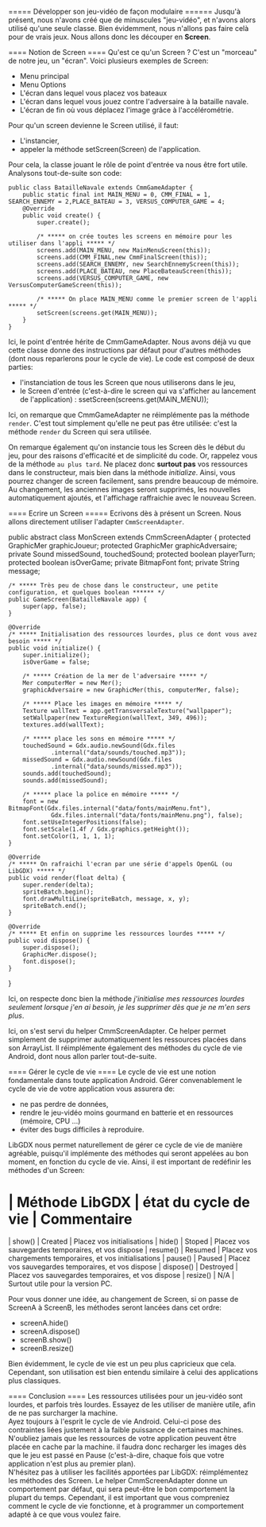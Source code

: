 ===== Développer son jeu-vidéo de façon modulaire ======
Jusqu'à présent, nous n'avons créé que de minuscules "jeu-vidéo", et n'avons alors utilisé qu'une seule classe. Bien évidemment, nous n'allons pas faire celà pour de vrais jeux. Nous allons donc les découper en **Screen**.

==== Notion de Screen ====
Qu'est ce qu'un Screen ? C'est un "morceau" de notre jeu, un "écran".
Voici plusieurs exemples de Screen:
 * Menu principal
 * Menu Options
 * L'écran dans lequel vous placez vos bateaux
 * L'écran dans lequel vous jouez contre l'adversaire à la bataille navale.
 * L'écran de fin où vous déplacez l'image grâce à l'accélérométrie.

Pour qu'un screen devienne le Screen utilisé, il faut:
 * L'instancier,
 * appeler la méthode setScreen(Screen) de l'application.

Pour cela, la classe jouant le rôle de point d'entrée va nous être fort utile. Analysons tout-de-suite son code:

	public class BatailleNavale extends CmmGameAdapter {
		public static final int MAIN_MENU = 0, CMM_FINAL = 1, SEARCH_ENNEMY = 2,PLACE_BATEAU = 3, VERSUS_COMPUTER_GAME = 4;	
		@Override
		public void create() {
			super.create();
			
			/* ***** on crée toutes les screens en mémoire pour les utiliser dans l'appli ***** */
			screens.add(MAIN_MENU, new MainMenuScreen(this));
			screens.add(CMM_FINAL,new CmmFinalScreen(this));
			screens.add(SEARCH_ENNEMY, new SearchEnnemyScreen(this));
			screens.add(PLACE_BATEAU, new PlaceBateauScreen(this));
			screens.add(VERSUS_COMPUTER_GAME, new VersusComputerGameScreen(this));
			
			/* ***** On place MAIN_MENU comme le premier screen de l'appli ***** */
			setScreen(screens.get(MAIN_MENU));
		}
	}

Ici, le point d'entrée hérite de CmmGameAdapter. Nous avons déjà vu que cette classe donne des instructions par défaut pour d'autres méthodes (dont nous reparlerons pour le cycle de vie).
Le code est composé de deux parties:
 * l'instanciation de tous les Screen que nous utiliserons dans le jeu,
 * le Screen d'entrée (c'est-à-dire le screen qui va s'afficher au lancement de l'application) : ssetScreen(screens.get(MAIN_MENU));

Ici, on remarque que CmmGameAdapter ne réimplémente pas la méthode ``render``. C'est tout simplement qu'elle ne peut pas être utilisée: c'est la méthode ``render`` du Screen qui sera utilisée.

On remarque également qu'on instancie tous les Screen dès le début du jeu, pour des raisons d'efficacité et de simplicité du code. Or, rappelez vous de la méthode ``au plus tard``. Ne placez donc **surtout pas** vos ressources dans le constructeur, mais bien dans la méthode *initialize*. Ainsi, vous pourrez changer de screen facilement, sans prendre beaucoup de mémoire. Au changement, les anciennes images seront supprimés, les nouvelles automatiquement ajoutés, et l'affichage raffraichie avec le nouveau Screen.


==== Ecrire un Screen =====
Ecrivons dès à présent un Screen. Nous allons directement utiliser l'adapter ``CmmScreenAdapter``.

public abstract class MonScreen extends CmmScreenAdapter {
	protected GraphicMer graphicJoueur;
	protected GraphicMer graphicAdversaire;
	private Sound missedSound, touchedSound;
	protected boolean playerTurn;
	protected boolean isOverGame;
	private BitmapFont font;
	private String message;

	/* ***** Très peu de chose dans le constructeur, une petite configuration, et quelques boolean ****** */
	public GameScreen(BatailleNavale app) {
		super(app, false);
	}

	@Override
	/* ***** Initialisation des ressources lourdes, plus ce dont vous avez besoin ***** */
	public void initialize() {
		super.initialize();
		isOverGame = false;

		/* ***** Création de la mer de l'adversaire ***** */
		Mer computerMer = new Mer();
		graphicAdversaire = new GraphicMer(this, computerMer, false);

		/* ***** Place les images en mémoire ***** */
		Texture wallText = app.getTransversaleTexture("wallpaper");
		setWallpaper(new TextureRegion(wallText, 349, 496));
		textures.add(wallText);

		/* ***** place les sons en mémoire ***** */
		touchedSound = Gdx.audio.newSound(Gdx.files
				.internal("data/sounds/touched.mp3"));
		missedSound = Gdx.audio.newSound(Gdx.files
				.internal("data/sounds/missed.mp3"));
		sounds.add(touchedSound);
		sounds.add(missedSound);

		/* ***** place la police en mémoire ***** */
		font = new BitmapFont(Gdx.files.internal("data/fonts/mainMenu.fnt"),
				Gdx.files.internal("data/fonts/mainMenu.png"), false);
		font.setUseIntegerPositions(false);
		font.setScale(1.4f / Gdx.graphics.getHeight());
		font.setColor(1, 1, 1, 1);
	}

	@Override
	/* ***** On rafraichi l'ecran par une série d'appels OpenGL (ou LibGDX) ***** */
	public void render(float delta) {
		super.render(delta);
		spriteBatch.begin();
		font.drawMultiLine(spriteBatch, message, x, y);
		spriteBatch.end();
	}

	@Override
	/* ***** Et enfin on supprime les ressources lourdes ***** */
	public void dispose() {
		super.dispose();
		GraphicMer.dispose();
		font.dispose(); 
	}
}

Ici, on respecte donc bien la méthode *j'initialise mes ressources lourdes seulement lorsque j'en ai besoin, je les supprimer dès que je ne m'en sers plus*.  

Ici, on s'est servi du helper CmmScreenAdapter. Ce helper permet simplement de supprimer automatiquement les ressources placées dans son ArrayList. Il réimplémente également des méthodes du cycle de vie Android, dont nous allon parler tout-de-suite.


==== Gérer le cycle de vie ====
Le cycle de vie est une notion fondamentale dans toute application Android. Gérer convenablement le cycle de vie de votre application vous assurera de:
 * ne pas perdre de données,
 * rendre le jeu-vidéo moins gourmand en batterie et en ressources (mémoire, CPU ...)
 * éviter des bugs difficiles à reproduire.

 LibGDX nous permet naturellement de gérer ce cycle de vie de manière agréable, puisqu'il implémente des méthodes qui seront appelées au bon moment, en fonction du cycle de vie. Ainsi, il est important de redéfinir les méthodes d'un Screen:

 | Méthode LibGDX | état du cycle de vie | Commentaire
 =========================================
 | show()         | Created   | Placez vos initialisations
 | hide()         | Stoped    | Placez vos sauvegardes temporaires, et vos dispose
 | resume()       | Resumed   | Placez vos chargements temporaires, et vos initialisations
 | pause()        | Paused    | Placez vos sauvegardes temporaires, et vos dispose
 | dispose()      | Destroyed | Placez vos sauvegardes temporaires, et vos dispose
 | resize()       | N/A       | Surtout utile pour la version PC.

 Pour vous donner une idée, au changement de Screen, si on passe de ScreenA à ScreenB, les méthodes seront lancées dans cet ordre:
  * screenA.hide()
  * screenA.dispose()
  * screenB.show()
  * screenB.resize()

Bien évidemment, le cycle de vie est un peu plus capricieux que cela. Cependant, son utilisation est bien entendu similaire à celui des applications plus classiques. 


==== Conclusion ====
Les ressources utilisées pour un jeu-vidéo sont lourdes, et parfois très lourdes. Essayez de les utiliser de manière utile, afin de ne pas surcharger la machine.  
Ayez toujours à l'esprit le cycle de vie Android. Celui-ci pose des contraintes liées justement à la faible puissance de certaines machines. N'oubliez jamais que les ressources de votre application peuvent être placée en cache par la machine. il faudra donc recharger les images dès que le jeu est passé en Pause (c'est-à-dire, chaque fois que votre application n'est plus au premier plan).  
N'hésitez pas à utiliser les facilités apportées par LibGDX: réimplémentez les méthodes des Screen. Le helper CmmScreenAdapter donne un comportement par défaut, qui sera peut-être le bon comportement la plupart du temps. Cependant, il est important que vous compreniez comment le cycle de vie fonctionne, et à programmer un comportement adapté à ce que vous voulez faire.